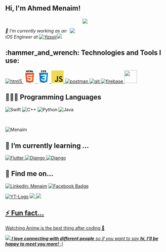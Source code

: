 <h2> Hi, I'm Ahmed Menaim! </h2>
<p style="text-align:center;"> <img align='center' src="https://simplepassivecashflow.com/wp-content/uploads/2017/11/Work-Fun.gif" width="350"></p>
<img align='right' src="https://media.giphy.com/media/M9gbBd9nbDrOTu1Mqx/giphy.gif" width="300">
<p><em> 🔭 I’m currently working as an iOS Engineer at  <a href="https://yassir.com/en/home/"> <img  src="http://yassirtaxi.tn/Benevole-YASSIR/logo-jeux.png" alt="Yassir" width="40" height="40"/></a><img src="https://media.giphy.com/media/WUlplcMpOCEmTGBtBW/giphy.gif" width="30"> 
</em></p>
<!-- <p align="left"> <img src="https://komarev.com/ghpvc/?username=CryptoOo&label=Profile%20views&color=0e75b6&style=flat" alt="Menaim" /> </p> -->

<h2 align="left">:hammer_and_wrench: Technologies and Tools I use:</h2>

<p align="left">
<a href="https://developer.apple.com/xcode/"target="_blank"> <img  src="https://cdn.jsdelivr.net/gh/devicons/devicon/icons/xcode/xcode-original.svg" alt="html5" width="40" height="40"/> </a>
 <a href="https://www.w3.org/html/" target="_blank"> <img src="https://raw.githubusercontent.com/devicons/devicon/master/icons/html5/html5-original-wordmark.svg" alt="html5" width="40" height="40"/> </a>
 <a href="https://www.w3schools.com/css/" target="_blank"> <img src="https://raw.githubusercontent.com/devicons/devicon/master/icons/css3/css3-original-wordmark.svg" alt="css3" width="40" height="40"/> </a>
    <a href="https://developer.mozilla.org/en-US/docs/Web/JavaScript" target="_blank"> <img src="https://raw.githubusercontent.com/devicons/devicon/master/icons/javascript/javascript-original.svg" alt="javascript" width="40" height="40"/> </a>
<a href="https://www.postman.com/" target="_blank"> <img src="https://www.vectorlogo.zone/logos/getpostman/getpostman-icon.svg" alt="postman" width="40" height="40"/> </a>
<a href="https://git-scm.com/" target="_blank"> <img src="https://www.vectorlogo.zone/logos/git-scm/git-scm-icon.svg" alt="git" width="40" height="40"/> </a>
 <a href="https://firebase.google.com/" target="_blank"> <img src="https://www.vectorlogo.zone/logos/firebase/firebase-icon.svg" alt="firebase" width="40" height="40"/> </a>
 <a href="https://backendless.com/" target="_blank"> <img src="https://user-images.githubusercontent.com/26345314/162587960-326e5c64-e08b-4bd4-8d6e-7e5ad53cde9a.png" width="40" height="40"/> </a>
 
  </p>
  
  <h2 align="left">👨🏻‍💻 Programming Languages </h2>
  <p align="left">
   <img src="https://cdn.jsdelivr.net/gh/devicons/devicon/icons/swift/swift-original.svg" alt="Swift" width="40" height="40"/>
   <img src="https://cdn.jsdelivr.net/gh/devicons/devicon/icons/cplusplus/cplusplus-original.svg" alt="C++" width="40" height="40"/>
  <img src="https://cdn.jsdelivr.net/gh/devicons/devicon/icons/python/python-original.svg" alt="Python" width="40" height="40"/>
 <img src="https://cdn.jsdelivr.net/gh/devicons/devicon/icons/java/java-original.svg" alt="Java" width="40" height="40"/>

  </p>
  <br>
  <div><p><img align="center" src="https://github-readme-stats.vercel.app/api/top-langs?username=CryptoOo&show_icons=true&locale=en&layout=compact" alt="Menaim" /></p></div>
  
  <h2 align="left">🌱 I’m currently learning ...</h2>
  
  <p align="left">
<a href="https://flutter.dev/"target="_blank"> <img src="https://cdn.jsdelivr.net/gh/devicons/devicon/icons/flutter/flutter-original.svg" alt="Flutter" width="40" height="40"/> </a>
  <a href="https://www.djangoproject.com/"target="_blank"> <img src="https://cdn.jsdelivr.net/gh/devicons/devicon/icons/django/django-plain.svg" alt="Django" width="40" height="40"/> </a>
  <a href="https://flask.palletsprojects.com/en/2.1.x/" target="_blank"> <img src="https://cdn.jsdelivr.net/gh/devicons/devicon/icons/flask/flask-original.svg" alt="Django" width="40" height="40"/> </a>
    </p>
    

<h2 align="left">📱 Find me on...</h2>

[![Linkedin: Menaim](https://img.shields.io/badge/-Menaim-blue?style=flat-square&logo=Linkedin&logoColor=white&link=https://www.linkedin.com/in/ahmed-menaim-22cm/)](https://www.linkedin.com/in/ahmed-menaim-22cm/) [![Facebook Badge](https://img.shields.io/badge/-@Menaim-3b5998?style=flat-square&labelColor=3b5998&logo=facebook&logoColor=white&link=https://www.facebook.com/ahmed.menaim.3)](https://www.facebook.com/ahmed.menaim.3) 
<br>


[![YT-Logo](https://user-images.githubusercontent.com/26345314/162580151-8af04674-1da2-4934-98e1-9067dd93ea84.png)](https://www.youtube.com/channel/UCGHYazzPlhbliWo5ifPm3YQ) 
<a href="https://menaim.medium.com/"> <img src= "https://user-images.githubusercontent.com/26345314/162615248-54692c38-dd46-418b-bf73-d4e3b81fe973.png" width="40">
<a href="https://stackoverflow.com/users/14437411/menaim"> <img src= "https://user-images.githubusercontent.com/26345314/162581545-9cec2771-efa9-4992-a331-ebda39ddb7fc.png" width="40">

 <h2 align="left"> ⚡ Fun fact... </h2>
 Watching Anime is the best thing after coding 🤣
 
<br>
<p> <img src="https://media.giphy.com/media/LnQjpWaON8nhr21vNW/giphy.gif" width="60"> <em><b>I love connecting with different people</b> so if you want to say <b>hi, I'll be happy to meet you more!</b> :)</em> </p>

<!--
**CryptoOo/CryptoOO** is a ✨ _special_ ✨ repository because its `README.md` (this file) appears on your GitHub profile.

Here are some ideas to get you started:

https://giffiles.alphacoders.com/100/100585.gif

- 👯 I’m looking to collaborate on ...
- 🤔 I’m looking for help with ...
- 💬 Ask me about ...


[![Instagram Badge](https://img.shields.io/badge/-@prince__shivaram-D7008A?style=flat-square&labelColor=D7008A&logo=Instagram&logoColor=white&link=https://www.instagram.com/itz.me____p.r.i.n.c.e_____/)](https://www.instagram.com/itz.me____p.r.i.n.c.e_____/)
-->

 
<!-- <p>&nbsp;<img align="center" src="https://github-readme-stats.vercel.app/api?username=CryptoOo&show_icons=true&locale=en" alt="Menaim" /></p> -->

<!-- <p><img align="center" src="https://github-readme-streak-stats.herokuapp.com/?user=CryptoOo&" alt="Menaim" /></p> -->
